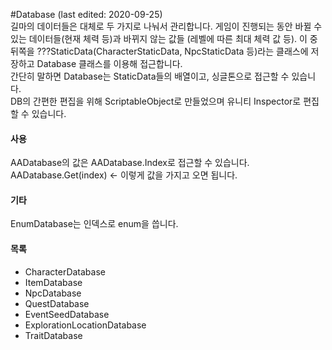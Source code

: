 ﻿#Database
(last edited: 2020-09-25) \
길마의 데이터들은 대체로 두 가지로 나눠서 관리합니다. 게임이 진행되는 동안 바뀔 수 있는 데이터들(현재 체력 등)과 바뀌지 않는 값들
(레벨에 따른 최대 체력 값 등). 이 중 뒤쪽을 ???StaticData(CharacterStaticData, NpcStaticData 등)라는 클래스에 저장하고 Database 클래스를 이용해 접근합니다.\
간단히 말하면 Database는 StaticData들의 배열이고, 싱글톤으로 접근할 수 있습니다.\
DB의 간편한 편집을 위해 ScriptableObject로 만들었으며 유니티 Inspector로 편집할 수 있습니다.

#### 사용
AADatabase의 값은 AADatabase.Index로 접근할 수 있습니다.
AADatabase.Get(index) <- 이렇게 값을 가지고 오면 됩니다.

#### 기타
EnumDatabase는 인덱스로 enum을 씁니다.


#### 목록
- CharacterDatabase
- ItemDatabase
- NpcDatabase
- QuestDatabase
- EventSeedDatabase
- ExplorationLocationDatabase
- TraitDatabase